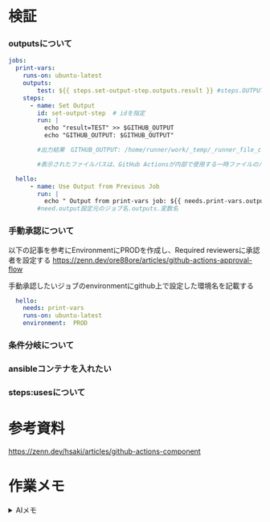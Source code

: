 # 検証
### outputsについて
````yaml
jobs:
  print-vars:
    runs-on: ubuntu-latest
    outputs:
        test: ${{ steps.set-output-step.outputs.result }} #steps.OUTPUTを設定したstepのid名.outputs.変数名
    steps:
      - name: Set Output
        id: set-output-step  # idを指定
        run: |
          echo "result=TEST" >> $GITHUB_OUTPUT
          echo "GITHUB_OUTPUT: $GITHUB_OUTPUT" 

        #出力結果　GITHUB_OUTPUT: /home/runner/work/_temp/_runner_file_commands/set_output_e0772e5a-3e74-458a-915b-93e8ceb1e77a  

        #表示されたファイルパスは、GitHub Actionsが内部で使用する一時ファイルのパスであり、出力変数を設定するためのものでした。このファイルを通じて、resultという名前の出力変数がTESTという値に設定されます。
````
````yaml
  hello:
      - name: Use Output from Previous Job
        run: |
          echo " Output from print-vars job: ${{ needs.print-vars.outputs.test }} "
        #need.output設定元のジョブ名.outputs.変数名
````

### 手動承認について
以下の記事を参考にEnvironmentにPRODを作成し、Required reviewersに承認者を設定する
https://zenn.dev/ore88ore/articles/github-actions-approval-flow  

手動承認したいジョブのenvironmentにgithub上で設定した環境名を記載する
````yaml
  hello:
    needs: print-vars
    runs-on: ubuntu-latest
    environment:  PROD
````

### 条件分岐について
### ansibleコンテナを入れたい
### steps:usesについて

# 参考資料
https://zenn.dev/hsaki/articles/github-actions-component

# 作業メモ

<details>
<summary>AIメモ</summary>

````yaml
 
`if: ${{ needs.deploy.result == 'failure' }}` と `if: ${{ failure() }}` の違いについて説明します。

### 1. `if: ${{ needs.deploy.result == 'failure' }}`
- **条件:** `deploy`ジョブの結果が "failure" であるかどうかをチェックします。
- **動作:** これは、`deploy`ジョブ全体の最終的な結果（成功か失敗か）を元に判断します。`deploy`ジョブが失敗した場合のみ、その後のジョブが実行されます。
- **注意点:** 手動承認で拒否された場合、GitHub Actionsは `deploy` ジョブを「失敗」とは見なさないため、この条件では拒否がトリガーされないことがあります。したがって、承認が拒否された場合には、この条件分岐では次のジョブが実行されません。

### 2. `if: ${{ failure() }}`
- **条件:** 前のジョブが「失敗した」かどうかを確認します。
- **動作:** `failure()` は、前のステップまたはジョブが失敗した場合に真になります。手動承認が拒否された場合も「失敗」として扱われるため、この条件で次のジョブが実行されます。
- **柔軟性:** この方法は、手動承認の結果が「拒否」であっても、次のジョブをトリガーするためのより確実な方法です。

**まとめ:** 手動承認で「拒否」された場合でも次のジョブを確実に実行したいのであれば、`if: ${{ failure() }}` を使用する方が確実です。`deploy.result` に頼ると、手動承認の結果が「失敗」として処理されないことがあるため、期待通りに動作しないことがあります。
````
</details>
